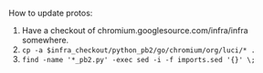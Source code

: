 How to update protos:

1. Have a checkout of chromium.googlesource.com/infra/infra somewhere.
2. `cp -a $infra_checkout/python_pb2/go/chromium/org/luci/* .`
3. `find -name '*_pb2.py' -exec sed -i -f imports.sed '{}' \;`
